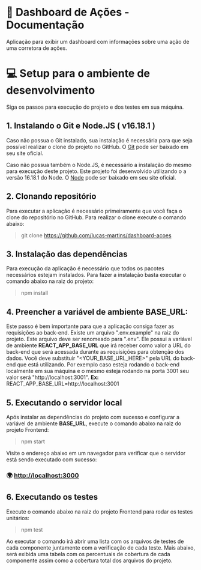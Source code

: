 # 📖 Dashboard de Ações - Documentação
Aplicação para exibir um dashboard com informações sobre uma ação de uma corretora de ações.

# 💻 Setup para o ambiente de desenvolvimento

Siga os passos para execução do projeto e dos testes em sua máquina.

## 1. Instalando o Git e Node.JS ( **v16.18.1** )

Caso não possua o Git instalado, sua instalação é necessária para que seja possível realizar o clone do projeto no GitHub. O [Git](https://git-scm.com/) pode ser baixado em seu site oficial.

Caso não possua também o Node.JS, é necessário a instalação do mesmo para execução deste projeto. Este projeto foi desenvolvido utilizando o a versão 16.18.1 do Node. O [Node](https://nodejs.org/en/) pode ser baixado em seu site oficial.

## 2. Clonando repositório

Para executar a aplicação é necessário primeiramente que você faça o clone do repositório no GitHub. Para realizar o clone execute o comando abaixo:
>git clone https://github.com/lucas-martins/dashboard-acoes

## 3. Instalação das dependências

Para execução da aplicação é necessário que todos os pacotes necessários estejam instalados. Para fazer a instalação basta executar o comando abaixo na raiz do projeto:
>npm install

## 4. Preencher a variável de ambiente **BASE_URL**:

Este passo é bem importante para que a aplicação consiga fazer as requisições ao back-end. Existe um arquivo ".env.example" na raiz do projeto. Este arquivo deve ser renomeado para ".env". Ele possui a variável de ambiente **REACT_APP_BASE_URL** que irá receber como valor a URL do back-end que será acessada durante as requisições para obtenção dos dados. Você deve substituir "<YOUR_BASE_URL_HERE>" pela URL do back-end que está utilizando.
Por exemplo caso esteja rodando o back-end localmente em sua máquina e o mesmo esteja rodando na porta 3001 seu valor será "http://localhost:3001".
**Ex:** REACT_APP_BASE_URL=http://localhost:3001

## 5. Executando o servidor local

Após instalar as dependências do projeto com sucesso e configurar a variável de ambiente **BASE_URL**, execute o comando abaixo na raiz do projeto Frontend:

>npm start

Visite o endereço abaixo em um navegador para verificar que o servidor está sendo executado com sucesso:

### 🌍 <a href="http://localhost:3000">http://localhost:3000</a>

## 6. Executando os testes

Execute o comando abaixo na raiz do projeto Frontend para rodar os testes unitários:

>npm test

Ao executar o comando irá abrir uma lista com os arquivos de testes de cada componente juntamente com a verificação de cada teste.
Mais abaixo, será exibida uma tabela com os percentuais de cobertura de cada componente assim como a cobertura total dos arquivos do projeto.
